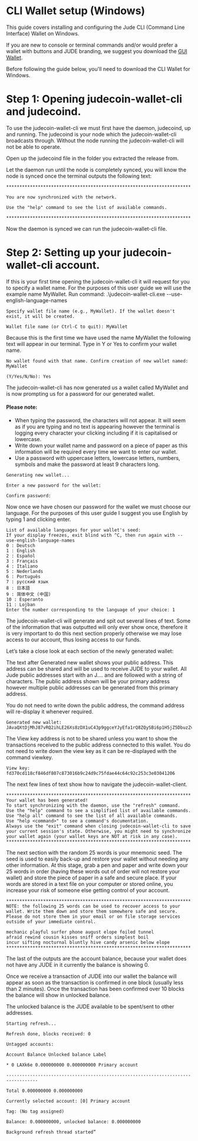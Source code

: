 # CLI Wallet setup (Windows)
This guide covers installing and configuring the Jude CLI (Command Line Interface) Wallet on Windows.

If you are new to console or terminal commands and/or would prefer a wallet with buttons and JUDE branding, we suggest you download the [GUI Wallet](https://www.judecoin.io/downloads).

Before following the guide below, you'll need to download the CLI Wallet for Windows. 

# Step 1: Opening judecoin-wallet-cli and judecoind.

To use the judecoin-wallet-cli we must first have the daemon, judecoind, up and running. The judecoind is your node which the judecoin-wallet-cli broadcasts through. Without the node running the judecoin-wallet-cli will not be able to operate.

Open up the judecoind file in the folder you extracted the release from. 

Let the daemon run until the node is completely synced, you will know the node is synced once the terminal outputs the following text:

```
**********************************************************************

You are now synchronized with the network.

Use the "help" command to see the list of available commands.

**********************************************************************
```

Now the daemon is synced we can run the judecoin-wallet-cli file.


# Step 2: Setting up your judecoin-wallet-cli account.

If this is your first time opening the judecoin-wallet-cli it will request for you to specify a wallet name. For the purposes of this user guide we will use the example name MyWallet. Run command:  .\judecoin-wallet-cli.exe  --use-english-language-names

```
Specify wallet file name (e.g., MyWallet). If the wallet doesn't exist, it will be created.

Wallet file name (or Ctrl-C to quit): MyWallet
```

Because this is the first time we have used the name MyWallet the following text will appear in our terminal. Type in Y or Yes to confirm your wallet name.

```
No wallet found with that name. Confirm creation of new wallet named: MyWallet

(Y/Yes/N/No): Yes
```
The judecoin-wallet-cli has now generated us a wallet called MyWallet and is now prompting us for a password for our generated wallet.

#### Please note:
- When typing the password, the characters will not appear. It will seem as if you are typing and no text is appearing however the terminal is logging every character your clicking including if it is capitalised or lowercase.
- Write down your wallet name and password on a piece of paper as this information will be required every time we want to enter our wallet.
- Use a password with uppercase letters, lowercase letters, numbers, symbols and make the password at least 9 characters long.

```
Generating new wallet...

Enter a new password for the wallet:

Confirm password:
```
Now once we have chosen our password for the wallet we must choose our language. For the purposes of this user guide I suggest you use English by typing 1 and clicking enter.

```
List of available languages for your wallet's seed:
If your display freezes, exit blind with ^C, then run again with --use-english-language-names
0 : Deutsch
1 : English
2 : Español
3 : Français
4 : Italiano
5 : Nederlands
6 : Português
7 : русский язык
8 : 日本語
9 : 简体中文 (中国)
10 : Esperanto
11 : Lojban
Enter the number corresponding to the language of your choice: 1
```

The judecoin-wallet-cli will generate and spit out several lines of text. Some of the information that was outputted will only ever show once, therefore it is very important to do this next section properly otherwise we may lose access to our account, thus losing access to our funds.

Let’s take a close look at each section of the newly generated wallet:

The text after Generated new wallet shows your public address. This address can be shared and will be used to receive JUDE to your wallet. All Jude public addresses start with an J.... and are followed with a string of characters. The public address shown will be your primary address however multiple public addresses can be generated from this primary address.

You do not need to write down the public address, the command address will re-display it whenever required.

```
Generated new wallet: JAvaQXtDjMhJ87vRQ2ihLE26Xs8zDX1uC43p9ggceYJyEfa1rQ8ZQySBi6p1H5jZ5DbuzZvZHgDyaDjaiW4sJ96vLAM4MfQ
```

The View key address is not to be shared unless you want to show the transactions received to the public address connected to this wallet. You do not need to write down the view key as it can be re-displayed with the command viewkey.

```
View key: fd370cd118cf846df807c873016b9c24d9c75fdae44c64c92c253c3e03041206
```

The next few lines of text show how to navigate the judecoin-wallet-client.
```
**********************************************************************
Your wallet has been generated!
To start synchronizing with the daemon, use the "refresh" command.
Use the "help" command to see a simplified list of available commands.
Use "help all" command to see the list of all available commands.
Use "help <command>" to see a command's documentation.
Always use the "exit" command when closing judecoin-wallet-cli to save 
your current session's state. Otherwise, you might need to synchronize 
your wallet again (your wallet keys are NOT at risk in any case).
**********************************************************************
```

The next section with the random 25 words is your mnemonic seed. The seed is used to easily back-up and restore your wallet without needing any other information. At this stage, grab a pen and paper and write down your 25 words in order (having these words out of order will not restore your wallet) and store the piece of paper in a safe and secure place. If your words are stored in a text file on your computer or stored online, you increase your risk of someone else getting control of your account.

```
**********************************************************************
NOTE: the following 25 words can be used to recover access to your wallet. Write them down and store them somewhere safe and secure. Please do not store them in your email or on file storage services outside of your immediate control.

mechanic playful surfer phone august elope foiled tunnel
afraid rewind cousin kisses sniff orders simplest boil
incur sifting nocturnal bluntly hive candy arsenic below elope
**********************************************************************
```

The last of the outputs are the account balance, because your wallet does not have any JUDE in it currently the balance is showing 0.

Once we receive a transaction of JUDE into our wallet the balance will appear as soon as the transaction is confirmed in one block (usually less than 2 minutes). Once the transaction has been confirmed over 10 blocks the balance will show in unlocked balance.

The unlocked balance is the JUDE available to be spent/sent to other addresses.

```
Starting refresh...

Refresh done, blocks received: 0

Untagged accounts:

Account Balance Unlocked balance Label

* 0 LAXk6e 0.000000000 0.000000000 Primary account

----------------------------------------------------------------------------------

Total 0.000000000 0.000000000

Currently selected account: [0] Primary account

Tag: (No tag assigned)

Balance: 0.000000000, unlocked balance: 0.000000000

Background refresh thread started”
```


